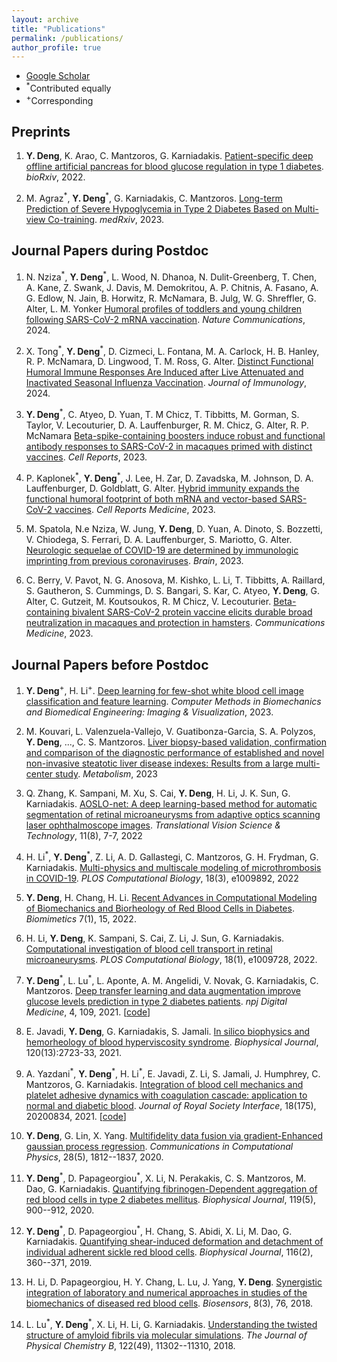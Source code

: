 ```yaml
---
layout: archive
title: "Publications"
permalink: /publications/
author_profile: true
---
```


<!-- {% if author.googlescholar %}
  You can also find my articles on <u><a href="{{author.googlescholar}}">my Google Scholar profile</a>.</u>
{% endif %}

{% include base_path %}

{% for post in site.publications reversed %}
  {% include archive-single.html %}
{% endfor %} -->

- [Google Scholar](https://scholar.google.com/citations?user=bd-bLJUAAAAJ&hl=en)
- <sup>\*</sup>Contributed equally
- <sup>\+</sup>Corresponding

## Preprints 
1. **Y. Deng**, K. Arao, C. Mantzoros, G. Karniadakis. [Patient-specific deep offline artificial pancreas for blood glucose regulation in type 1 diabetes](https://www.biorxiv.org/content/10.1101/2022.10.21.513303v1.abstract). *bioRxiv*, 2022.

1. M. Agraz<sup>\*</sup>, **Y. Deng**<sup>\*</sup>, G. Karniadakis, C. Mantzoros. [Long-term Prediction of Severe Hypoglycemia in Type 2 Diabetes Based on Multi-view Co-training](https://www.medrxiv.org/content/10.1101/2023.08.08.23293518v1). *medRxiv*, 2023.

## Journal Papers during Postdoc
1. N. Nziza<sup>\*</sup>, **Y. Deng**<sup>\*</sup>, L. Wood, N. Dhanoa, N. Dulit-Greenberg, T. Chen, A. Kane, Z. Swank, J. Davis, M. Demokritou, A. P. Chitnis, A. Fasano, A. G. Edlow, N. Jain, B. Horwitz, R. McNamara, B. Julg, W. G. Shreffler, G. Alter, L. M. Yonker [Humoral profiles of toddlers and young children following SARS-CoV-2 mRNA vaccination](https://www.ncbi.nlm.nih.gov/pmc/articles/PMC10104253/). *Nature Communications*, 2024.

1. X. Tong<sup>\*</sup>, **Y. Deng**<sup>\*</sup>, D. Cizmeci, L. Fontana, M. A. Carlock, H. B. Hanley, R. P. McNamara, D. Lingwood, T. M. Ross, G. Alter. [Distinct Functional Humoral Immune Responses Are Induced after Live Attenuated and Inactivated Seasonal Influenza Vaccination](https://journals.aai.org/jimmunol/article/212/1/24/266461). *Journal of Immunology*, 2024.
   
1. **Y. Deng**<sup>\*</sup>, C. Atyeo, D. Yuan, T. M Chicz, T. Tibbitts, M. Gorman, S. Taylor, V. Lecouturier, D. A. Lauffenburger, R. M. Chicz, G. Alter, R. P. McNamara [Beta-spike-containing boosters induce robust and functional antibody responses to SARS-CoV-2 in macaques primed with distinct vaccines](https://www.sciencedirect.com/science/article/pii/S2211124723013049?via%3Dihub). *Cell Reports*, 2023.
  
1. P. Kaplonek<sup>\*</sup>, **Y. Deng**<sup>\*</sup>, J. Lee, H. Zar, D. Zavadska, M. Johnson, D. A. Lauffenburger, D. Goldblatt, G. Alter. [Hybrid immunity expands the functional humoral footprint of both mRNA and vector-based SARS-CoV-2 vaccines](https://www.medrxiv.org/content/10.1101/2022.06.28.22276786v1). *Cell Reports Medicine*, 2023.

1. M. Spatola, N.e Nziza, W. Jung, **Y. Deng**, D. Yuan, A. Dinoto, S. Bozzetti, V. Chiodega, S. Ferrari, D. A. Lauffenburger, S. Mariotto, G. Alter. [Neurologic sequelae of COVID-19 are determined by immunologic imprinting from previous coronaviruses](https://academic.oup.com/brain/article/146/10/4292/7158783). *Brain*, 2023.

1. C. Berry, V. Pavot, N. G. Anosova, M. Kishko, L. Li, T. Tibbitts, A. Raillard, S. Gautheron, S. Cummings, D. S. Bangari, S. Kar, C. Atyeo, **Y. Deng**, G. Alter, C. Gutzeit, M. Koutsoukos, R. M Chicz, V. Lecouturier. [Beta-containing bivalent SARS-CoV-2 protein vaccine elicits durable broad neutralization in macaques and protection in hamsters](https://www.nature.com/articles/s43856-023-00302-z). *Communications Medicine*, 2023.
   
## Journal Papers before Postdoc
1. **Y. Deng**<sup>\+</sup>, H. Li<sup>\+</sup>. [Deep learning for few-shot white blood cell image classification and feature learning](https://www.tandfonline.com/doi/full/10.1080/21681163.2023.2219341). *Computer Methods in Biomechanics and Biomedical Engineering: Imaging & Visualization*, 2023.
   
1. M. Kouvari, L. Valenzuela-Vallejo, V. Guatibonza-Garcia, S. A. Polyzos, **Y. Deng**, ..., C. S. Mantzoros. [Liver biopsy-based validation, confirmation and comparison of the diagnostic performance of established and novel non-invasive steatotic liver disease indexes: Results from a large multi-center study](https://www.sciencedirect.com/science/article/pii/S0026049523002706). *Metabolism*, 2023

1. Q. Zhang, K. Sampani, M. Xu, S. Cai, **Y. Deng**, H. Li, J. K. Sun, G. Karniadakis. [AOSLO-net: A deep learning-based method for automatic segmentation of retinal microaneurysms from adaptive optics scanning laser ophthalmoscope images](https://tvst.arvojournals.org/article.aspx?articleid=2783552). *Translational Vision Science & Technology*, 11(8), 7-7, 2022

1. H. Li<sup>\*</sup>, **Y. Deng**<sup>\*</sup>, Z. Li, A. D. Gallastegi, C. Mantzoros, G. H. Frydman, G. Karniadakis. [Multi-physics and multiscale modeling of microthrombosis in COVID-19](https://journals.plos.org/ploscompbiol/article?id=10.1371/journal.pcbi.1009892). *PLOS Computational Biology*, 18(3), e1009892, 2022

1. **Y. Deng**, H. Chang, H. Li. [Recent Advances in Computational Modeling of Biomechanics and Biorheology of Red Blood Cells in Diabetes](https://www.mdpi.com/2313-7673/7/1/15/htm). *Biomimetics* 7(1), 15, 2022.

1. H. Li, **Y. Deng**, K. Sampani, S. Cai, Z. Li, J. Sun, G. Karniadakis. [Computational investigation of blood cell transport in retinal microaneurysms](https://journals.plos.org/ploscompbiol/article?id=10.1371/journal.pcbi.1009728). *PLOS Computational Biology*, 18(1), e1009728, 2022.

1. **Y. Deng**<sup>\*</sup>, L. Lu<sup>\*</sup>, L. Aponte, A. M. Angelidi, V. Novak, G. Karniadakis, C. Mantzoros. [Deep transfer learning and data augmentation improve glucose levels prediction in type 2 diabetes patients](https://doi.org/10.1038/s41746-021-00480-x). *npj Digital Medicine*, 4, 109, 2021. [[code](https://github.com/yixiangD/AccurateBG)]

1. E. Javadi, **Y. Deng**, G. Karniadakis, S. Jamali. [In silico biophysics and hemorheology of blood hyperviscosity syndrome](https://www.sciencedirect.com/science/article/abs/pii/S0006349521004422). *Biophysical Journal*, 120(13):2723-33, 2021.

1. A. Yazdani<sup>\*</sup>, **Y. Deng**<sup>\*</sup>, H. Li<sup>\*</sup>, E. Javadi, Z. Li, S. Jamali, J. Humphrey, C. Mantzoros, G. Karniadakis. [Integration of blood cell mechanics and platelet adhesive dynamics with coagulation cascade: application to normal and diabetic blood](https://royalsocietypublishing.org/doi/full/10.1098/rsif.2020.0834). *Journal of Royal Society Interface*, 18(175), 20200834, 2021. [[code](https://github.com/yixiangD/coagulation_cascade)]

1. **Y. Deng**, G. Lin, X. Yang. [Multifidelity data fusion via gradient-Enhanced gaussian process regression](https://global-sci.org/intro/article_detail/cicp/18397.html). *Communications in Computational Physics*, 28(5), 1812--1837, 2020.

1. **Y. Deng**<sup>\*</sup>, D. Papageorgiou<sup>\*</sup>, X. Li, N. Perakakis, C. S. Mantzoros, M. Dao, G. Karniadakis. [Quantifying fibrinogen-Dependent aggregation of red blood cells in type 2 diabetes mellitus](https://www.sciencedirect.com/science/article/pii/S0006349520305907). *Biophysical Journal*, 119(5), 900--912, 2020.

1. **Y. Deng**<sup>\*</sup>, D. Papageorgiou<sup>\*</sup>, H. Chang, S. Abidi, X. Li, M. Dao, G. Karniadakis. [Quantifying shear-induced deformation and detachment of individual adherent sickle red blood cells](https://www.sciencedirect.com/science/article/pii/S000634951834503X). *Biophysical Journal*, 116(2), 360--371, 2019.

1. H. Li, D. Papageorgiou, H. Y. Chang, L. Lu, J. Yang, **Y. Deng**. [Synergistic integration of laboratory and numerical approaches in studies of the biomechanics of diseased red blood cells](https://doi.org/10.3390/bios8030076). *Biosensors*, 8(3), 76, 2018.

1. L. Lu<sup>\*</sup>, **Y. Deng**<sup>\*</sup>, X. Li, H. Li, G. Karniadakis. [Understanding the twisted structure of amyloid fibrils via molecular simulations](https://doi.org/10.1021/acs.jpcb.8b07255). *The Journal of Physical Chemistry B*, 122(49), 11302--11310, 2018.
